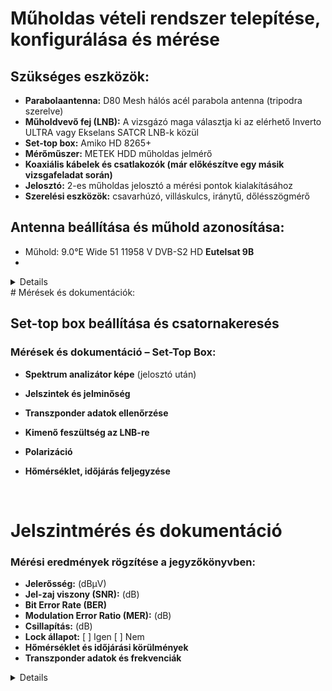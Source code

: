 #  Műholdas vételi rendszer telepítése, konfigurálása és mérése 

## Szükséges eszközök:

- **Parabolaantenna:** D80 Mesh hálós acél parabola antenna (tripodra szerelve)
- **Műholdvevő fej (LNB):** A vizsgázó maga választja ki az elérhető Inverto ULTRA vagy Ekselans SATCR LNB-k közül
- **Set-top box:** Amiko HD 8265+
- **Mérőműszer:** METEK HDD műholdas jelmérő
- **Koaxiális kábelek és csatlakozók (már előkészítve egy másik vizsgafeladat során)**
- **Jelosztó:** 2-es műholdas jelosztó a mérési pontok kialakításához
- **Szerelési eszközök:** csavarhúzó, villáskulcs, iránytű, dőlésszögmérő

## Antenna beállítása és műhold azonosítása:

- Műhold: 9.0°E		Wide	51	11958 V	DVB-S2	HD **Eutelsat 9B**
- 
<details>
  
<img src="https://raw.githubusercontent.com/1SzatmariAndras6/TAVKOZLES/refs/heads/main/JEGYZOKONYV/%20M%C5%B1holdas%20v%C3%A9teli%20rendszer/asd1.png">

</details>
# Mérések és dokumentációk:

## Set-top box beállítása és csatornakeresés

  ### Mérések és dokumentáció – Set-Top Box:

- **Spektrum analizátor képe** (jelosztó után)
- **Jelszintek és jelminőség**
- **Transzponder adatok ellenőrzése**
- **Kimenő feszültség az LNB-re**
- **Polarizáció**
- **Hőmérséklet, időjárás feljegyzése**

  <img src=" ">


# Jelszintmérés és dokumentáció

  ### Mérési eredmények rögzítése a jegyzőkönyvben:

- **Jelerősség:** (dBμV)  
- **Jel-zaj viszony (SNR):** (dB)  
- **Bit Error Rate (BER)**  
- **Modulation Error Ratio (MER):** (dB)  
- **Csillapítás:** (dB)  
- **Lock állapot:** [ ] Igen [ ] Nem  
- **Hőmérséklet és időjárási körülmények**  
- **Transzponder adatok és frekvenciák**

<details>
  
  <img src="https://raw.githubusercontent.com/1SzatmariAndras6/TAVKOZLES/refs/heads/main/JEGYZOKONYV/%20M%C5%B1holdas%20v%C3%A9teli%20rendszer/its_snapshot_0001.bmp">
  <img src="https://raw.githubusercontent.com/1SzatmariAndras6/TAVKOZLES/refs/heads/main/JEGYZOKONYV/%20M%C5%B1holdas%20v%C3%A9teli%20rendszer/its_snapshot_0002.bmp">
  
</details>
